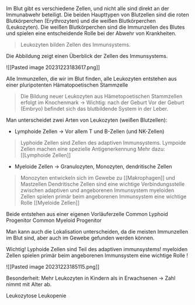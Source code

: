 

Im Blut gibt es verschiedene Zellen, und nicht alle sind direkt an der Immunabwehr beteiligt. Die beiden Haupttypen von Blutzellen sind die roten Blutkörperchen (Erythrozyten) und die weißen Blutkörperchen (Leukozyten). Die weißen Blutkörperchen sind die Immunzellen des Blutes und spielen eine entscheidende Rolle bei der Abwehr von Krankheiten.
> Leukozyten bilden Zellen des Immunsystems.


Die Abbildung zeigt einen Überblick der Zellen des Immunsystems.

![[Pasted image 20231223183617.png]]

Alle Immunzellen, die wir im Blut finden, alle Leukozyten entstehen aus einer pluripotenten Hämatopoetischen Stammzelle
> Die Bildung neuer Leukozyten aus Hämetopoetischen Stammzellen erfolgt im Knochenmark -> Wichtig: nach der Geburt
> Vor der Geburt (Embryo) befindet sich das blutbildende System in der Leber.


Man unterscheidet zwei Arten von Leukozyten (weißen Blutzellen):
- Lymphoide Zellen -> Vor allem T und B-Zellen (und NK-Zellen)
> Lyphoide Zellen sind Zellen des adaptiven Immunsystems.
> Lympoide Zellen machen eine spezielle Antigenerkennung
> Mehr dazu: [[Lymphoide Zellen]]
> 

- Myeloide Zellen -> Granulozyten, Monozyten, dendritische Zellen
> Monozyten entwickeln sich im Gewebe zu [[Makrophagen]] und Mastzellen
> Dendritische Zellen sind eine wichtige Verbindungsstelle zwischen adaptiven und angeborenen Immunsystem
> myeloiden Zellen spielen primär beim angeborenen Immunsystem eine wichtige Rolle 
> [[Myeloide Zellen]]
> 

Beide entstehen aus einer eigenen Vorläuferzelle
Common Lyphoid Progenitor
Common Myeloid Progenitor

Man kann auch die Lokalisation unterscheiden, da die meisten Immunzellen im Blut sind, aber auch im Gewebe gefunden werden können.

Wichtig! 
Lyphoide Zellen sind Teil des adaptiven immunsystems!
myeloiden Zellen spielen primär beim angeborenen Immunsystem eine wichtige Rolle !

![[Pasted image 20231223185115.png]]

Besonderheit: Mehr Leukozyten in Kindern als in Erwachsenen -> Zahl nimmt mit Alter ab.

Leukozytose
Leukopenie